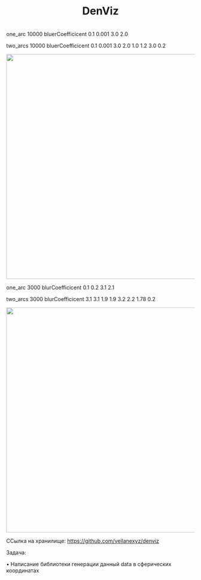 <h1 align="center">DenViz</a></h1>

  <br>
one_arc 10000 bluerCoefficicent 0.1 0.001 3.0 2.0
  
two_arcs 10000  bluerCoefficicent 0.1 0.001 3.0 2.0 1.0 1.2 3.0 0.2

</p>

<p align="center">
  <img src="https://github.com/AnastasiayA26/1-year-univercity-c-/blob/main/10.png" width="600" height="600">

  <br>
  
one_arc 3000 blurCoefficicent 0.1 0.2 3.1 2.1

two_arcs 3000 blurCoefficicent 3.1 3.1 1.9 1.9 3.2 2.2 1.78 0.2 

</p>

<p align="center">
  <img src="https://github.com/AnastasiayA26/1-year-univercity-c-/blob/main/11.png" width="600" height="600">



ССылка на хранилище: https://github.com/veilanexyz/denviz


Задача:

• Написание библиотеки генерации данный data в сферических координатах




